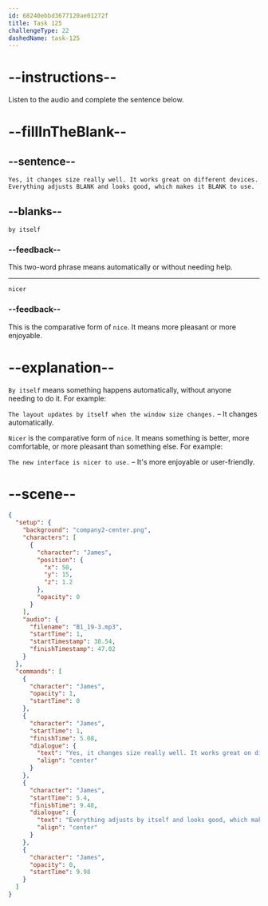 ```yaml
---
id: 68240ebbd3677120ae01272f
title: Task 125
challengeType: 22
dashedName: task-125
---
```


<!-- (Audio) James: Yes, it changes size really well. It works great on different devices. Everything adjusts by itself and looks good, which makes it nicer to use. -->

# --instructions--

Listen to the audio and complete the sentence below.

# --fillInTheBlank--

## --sentence--

`Yes, it changes size really well. It works great on different devices. Everything adjusts BLANK and looks good, which makes it BLANK to use.`

## --blanks--

`by itself`

### --feedback--

This two-word phrase means automatically or without needing help.

---

`nicer`

### --feedback--

This is the comparative form of `nice`. It means more pleasant or more enjoyable.

# --explanation--

`By itself` means something happens automatically, without anyone needing to do it. For example:  

`The layout updates by itself when the window size changes.` – It changes automatically.

`Nicer` is the comparative form of `nice`. It means something is better, more comfortable, or more pleasant than something else. For example:  

`The new interface is nicer to use.` – It's more enjoyable or user-friendly.

# --scene--

```json
{
  "setup": {
    "background": "company2-center.png",
    "characters": [
      {
        "character": "James",
        "position": {
          "x": 50,
          "y": 15,
          "z": 1.2
        },
        "opacity": 0
      }
    ],
    "audio": {
      "filename": "B1_19-3.mp3",
      "startTime": 1,
      "startTimestamp": 38.54,
      "finishTimestamp": 47.02
    }
  },
  "commands": [
    {
      "character": "James",
      "opacity": 1,
      "startTime": 0
    },
    {
      "character": "James",
      "startTime": 1,
      "finishTime": 5.08,
      "dialogue": {
        "text": "Yes, it changes size really well. It works great on different devices.",
        "align": "center"
      }
    },
    {
      "character": "James",
      "startTime": 5.4,
      "finishTime": 9.48,
      "dialogue": {
        "text": "Everything adjusts by itself and looks good, which makes it nicer to use.",
        "align": "center"
      }
    },
    {
      "character": "James",
      "opacity": 0,
      "startTime": 9.98
    }
  ]
}
```
